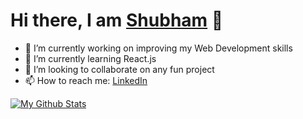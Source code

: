 # Hi there, I am [Shubham](https://www.linkedin.com/in/shubham-bhardwaj-23250b173) 👋

- 🔭 I’m currently working on improving my Web Development skills
- 🌱 I’m currently learning React.js
- 👯 I’m looking to collaborate on any fun project
- 📫 How to reach me: [LinkedIn](https://www.linkedin.com/in/shubham-bhardwaj-23250b173)


<!-- [![Top Langs](https://github-readme-stats.vercel.app/api/top-langs/?username=Shubh4m-B)](https://github.com/Shubh4m-B/github-readme-stats) -->
[![My Github Stats](https://github-readme-stats.vercel.app/api?username=Shubh4m-B&show_icons=true&title_color=fff&icon_color=79ff97&text_color=9f9f9f&bg_color=151515)](https://github.com/Shubh4m-B)
<!--
**Shubh4m-B/Shubh4m-B** is a ✨ _special_ ✨ repository because its `README.md` (this file) appears on your GitHub profile.

Here are some ideas to get you started:

- 🔭 I’m currently working on ...
- 🌱 I’m currently learning ...
- 👯 I’m looking to collaborate on ...
- 🤔 I’m looking for help with ...
- 💬 Ask me about ...
- 📫 How to reach me: ...
- 😄 Pronouns: ...
- ⚡ Fun fact: ...
-->
